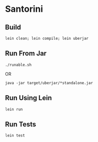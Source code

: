 # Santorini

## Build

`lein clean; lein compile; lein uberjar`

## Run From Jar

`./runable.sh`

OR

`java -jar target/uberjar/*standalone.jar`

## Run Using Lein

`lein run`

## Run Tests

`lein test`
